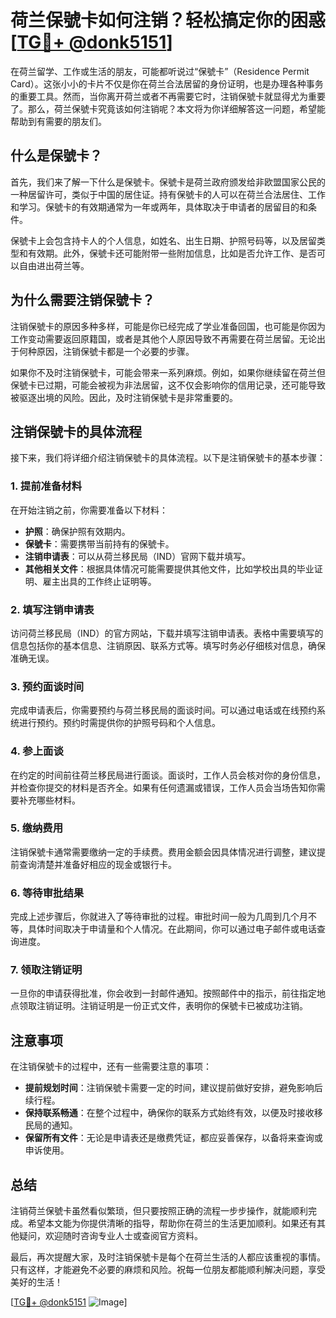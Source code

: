 # 荷兰保號卡如何注销？轻松搞定你的困惑[[TG💪+ @donk5151](https://t.me/s/donk5151)]

在荷兰留学、工作或生活的朋友，可能都听说过“保號卡”（Residence Permit Card）。这张小小的卡片不仅是你在荷兰合法居留的身份证明，也是办理各种事务的重要工具。然而，当你离开荷兰或者不再需要它时，注销保號卡就显得尤为重要了。那么，荷兰保號卡究竟该如何注销呢？本文将为你详细解答这一问题，希望能帮助到有需要的朋友们。

## 什么是保號卡？

首先，我们来了解一下什么是保號卡。保號卡是荷兰政府颁发给非欧盟国家公民的一种居留许可，类似于中国的居住证。持有保號卡的人可以在荷兰合法居住、工作和学习。保號卡的有效期通常为一年或两年，具体取决于申请者的居留目的和条件。

保號卡上会包含持卡人的个人信息，如姓名、出生日期、护照号码等，以及居留类型和有效期。此外，保號卡还可能附带一些附加信息，比如是否允许工作、是否可以自由进出荷兰等。

## 为什么需要注销保號卡？

注销保號卡的原因多种多样，可能是你已经完成了学业准备回国，也可能是你因为工作变动需要返回原籍国，或者是其他个人原因导致不再需要在荷兰居留。无论出于何种原因，注销保號卡都是一个必要的步骤。

如果你不及时注销保號卡，可能会带来一系列麻烦。例如，如果你继续留在荷兰但保號卡已过期，可能会被视为非法居留，这不仅会影响你的信用记录，还可能导致被驱逐出境的风险。因此，及时注销保號卡是非常重要的。

## 注销保號卡的具体流程

接下来，我们将详细介绍注销保號卡的具体流程。以下是注销保號卡的基本步骤：

### 1. 提前准备材料

在开始注销之前，你需要准备以下材料：

- **护照**：确保护照有效期内。
- **保號卡**：需要携带当前持有的保號卡。
- **注销申请表**：可以从荷兰移民局（IND）官网下载并填写。
- **其他相关文件**：根据具体情况可能需要提供其他文件，比如学校出具的毕业证明、雇主出具的工作终止证明等。

### 2. 填写注销申请表

访问荷兰移民局（IND）的官方网站，下载并填写注销申请表。表格中需要填写的信息包括你的基本信息、注销原因、联系方式等。填写时务必仔细核对信息，确保准确无误。

### 3. 预约面谈时间

完成申请表后，你需要预约与荷兰移民局的面谈时间。可以通过电话或在线预约系统进行预约。预约时需提供你的护照号码和个人信息。

### 4. 参上面谈

在约定的时间前往荷兰移民局进行面谈。面谈时，工作人员会核对你的身份信息，并检查你提交的材料是否齐全。如果有任何遗漏或错误，工作人员会当场告知你需要补充哪些材料。

### 5. 缴纳费用

注销保號卡通常需要缴纳一定的手续费。费用金额会因具体情况进行调整，建议提前查询清楚并准备好相应的现金或银行卡。

### 6. 等待审批结果

完成上述步骤后，你就进入了等待审批的过程。审批时间一般为几周到几个月不等，具体时间取决于申请量和个人情况。在此期间，你可以通过电子邮件或电话查询进度。

### 7. 领取注销证明

一旦你的申请获得批准，你会收到一封邮件通知。按照邮件中的指示，前往指定地点领取注销证明。注销证明是一份正式文件，表明你的保號卡已被成功注销。

## 注意事项

在注销保號卡的过程中，还有一些需要注意的事项：

- **提前规划时间**：注销保號卡需要一定的时间，建议提前做好安排，避免影响后续行程。
- **保持联系畅通**：在整个过程中，确保你的联系方式始终有效，以便及时接收移民局的通知。
- **保留所有文件**：无论是申请表还是缴费凭证，都应妥善保存，以备将来查询或申诉使用。

## 总结

注销荷兰保號卡虽然看似繁琐，但只要按照正确的流程一步步操作，就能顺利完成。希望本文能为你提供清晰的指导，帮助你在荷兰的生活更加顺利。如果还有其他疑问，欢迎随时咨询专业人士或查阅官方资料。

最后，再次提醒大家，及时注销保號卡是每个在荷兰生活的人都应该重视的事情。只有这样，才能避免不必要的麻烦和风险。祝每一位朋友都能顺利解决问题，享受美好的生活！

[[TG💪+ @donk5151](https://t.me/s/donk5151) ![Image](https://i.postimg.cc/rwNCRYN7/Snipaste-2025-04-30-17-27-05.png)]
